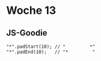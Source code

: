 # Woche 13

## JS-Goodie
```
"*".padStart(10); // "         *"
"*".padEnd(10);   // "*         "
```

